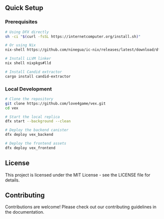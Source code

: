 ## Quick Setup

### Prerequisites

```bash
# Using DFX directly
sh -ci "$(curl -fsSL https://internetcomputer.org/install.sh)"

# Or using Nix
nix-shell https://github.com/ninegua/ic-nix/releases/latest/download/dfx-env.tar.gz

# Install LLVM linker
nix shell nixpkgs#lld

# Install Candid extractor
cargo install candid-extractor
```

### Local Development

```bash
# Clone the repository
git clone https://github.com/love4game/vex.git
cd vex

# Start the local replica
dfx start --background --clean

# Deploy the backend canister
dfx deploy vex_backend

# Deploy the frontend assets
dfx deploy vex_frontend
```

## License

This project is licensed under the MIT License - see the LICENSE file for details.

## Contributing

Contributions are welcome! Please check out our contributing guidelines in the documentation.
